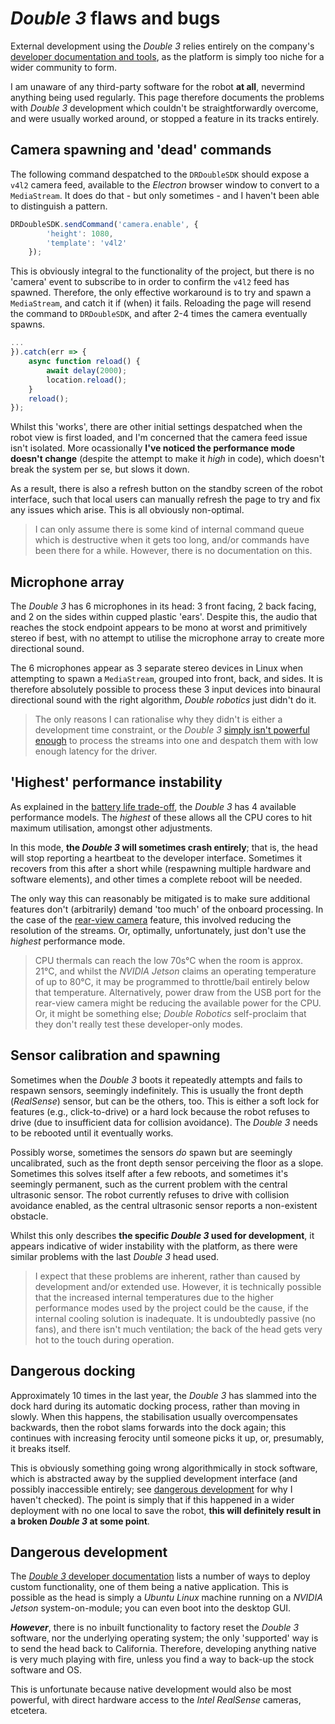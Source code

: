 # *Double 3* flaws and bugs
External development using the *Double 3* relies entirely on the company's [developer documentation and tools](https://github.com/doublerobotics), as the platform is simply too niche for a wider community to form. 

I am unaware of any third-party software for the robot **at all**, nevermind anything being used regularly. This page therefore documents the problems with *Double 3* development which couldn't be straightforwardly overcome, and were usually worked around, or stopped a feature in its tracks entirely. 

## Camera spawning and 'dead' commands
The following command despatched to the `DRDoubleSDK` should expose a `v4l2` camera feed, available to the *Electron* browser window to convert to a `MediaStream`. It does do that - but only sometimes - and I haven't been able to distinguish a pattern.

```javascript
DRDoubleSDK.sendCommand('camera.enable', {
        'height': 1080,
        'template': 'v4l2'
    });
```

This is obviously integral to the functionality of the project, but there is no 'camera' event to subscribe to in order to confirm the `v4l2` feed has spawned. Therefore, the only effective workaround is to try and spawn a `MediaStream`, and catch it if (when) it fails. Reloading the page will resend the command to `DRDoubleSDK`, and after 2-4 times the camera eventually spawns.

```javascript
...
}).catch(err => {
    async function reload() {
        await delay(2000);
        location.reload();
    }
    reload();
});
```

Whilst this 'works', there are other initial settings despatched when the robot view is first loaded, and I'm concerned that the camera feed issue isn't isolated. More ocassionally **I've noticed the performance mode doesn't change** (despite the attempt to make it *high* in code), which doesn't break the system per se, but slows it down.

As a result, there is also a refresh button on the standby screen of the robot interface, such that local users can manually refresh the page to try and fix any issues which arise. This is all obviously non-optimal.

> I can only assume there is some kind of internal command queue which is destructive when it gets too long, and/or commands have been there for a while. However, there is no documentation on this.

## Microphone array
The *Double 3* has 6 microphones in its head: 3 front facing, 2 back facing, and 2 on the sides within cupped plastic 'ears'. Despite this, the audio that reaches the stock endpoint appears to be mono at worst and primitively stereo if best, with no attempt to utilise the microphone array to create more directional sound. 

The 6 microphones appear as 3 separate stereo devices in Linux when attempting to spawn a `MediaStream`, grouped into front, back, and sides. It is therefore absolutely possible to process these 3 input devices into binaural directional sound with the right algorithm, *Double robotics* just didn't do it.

> The only reasons I can rationalise why they didn't is either a development time constraint, or the *Double 3* [simply isn't powerful enough](limitations-and-trade-offs#double-3-performance-and-network-bandwith) to process the streams into one and despatch them with low enough latency for the driver.

## 'Highest' performance instability
As explained in the [battery life trade-off](limitations-and-trade-offs#battery-life), the *Double 3* has 4 available performance models. The *highest* of these allows all the CPU cores to hit maximum utilisation, amongst other adjustments.

In this mode, **the *Double 3* will sometimes crash entirely**; that is, the head will stop reporting a heartbeat to the developer interface. Sometimes it recovers from this after a short while (respawning multiple hardware and software elements), and other times a complete reboot will be needed.

The only way this can reasonably be mitigated is to make sure additional features don't (arbitrarily) demand 'too much' of the onboard processing. In the case of the [rear-view camera](system-configuration#rear-view-cameras) feature, this involved reducing the resolution of the streams. Or, optimally, unfortunately, just don't use the *highest* performance mode.

> CPU thermals can reach the low 70s°C when the room is approx. 21°C, and whilst the *NVIDIA Jetson* claims an operating temperature of up to 80°C, it may be programmed to throttle/bail entirely below that temperature. Alternatively, power draw from the USB port for the rear-view camera might be reducing the available power for the CPU. Or, it might be something else; *Double Robotics* self-proclaim that they don't really test these developer-only modes.

## Sensor calibration and spawning
Sometimes when the *Double 3* boots it repeatedly attempts and fails to respawn sensors, seemingly indefinitely. This is usually the front depth (*RealSense*) sensor, but can be the others, too. This is either a soft lock for features (e.g., click-to-drive) or a hard lock because the robot refuses to drive (due to insufficient data for collision avoidance). The *Double 3* needs to be rebooted until it eventually works.

Possibly worse, sometimes the sensors *do* spawn but are seemingly uncalibrated, such as the front depth sensor perceiving the floor as a slope. Sometimes this solves itself after a few reboots, and sometimes it's seemingly permanent, such as the current problem with the central ultrasonic sensor. The robot currently refuses to drive with collision avoidance enabled, as the central ultrasonic sensor reports a non-existent obstacle.

Whilst this only describes **the specific *Double 3* used for development**, it appears indicative of wider instability with the platform, as there were similar problems with the last *Double 3* head used.

> I expect that these problems are inherent, rather than caused by development and/or extended use. However, it is technically possible that the increased internal temperatures due to the higher performance modes used by the project could be the cause, if the internal cooling solution is inadequate. It is undoubtedly passive (no fans), and there isn't much ventilation; the back of the head gets very hot to the touch during operation.

## Dangerous docking
Approximately 10 times in the last year, the *Double 3* has slammed into the dock hard during its automatic docking process, rather than moving in slowly. When this happens, the stabilisation usually overcompensates backwards, then the robot slams forwards into the dock again; this continues with increasing ferocity until someone picks it up, or, presumably, it breaks itself.

This is obviously something going wrong algorithmically in stock software, which is abstracted away by the supplied development interface (and possibly inaccessible entirely; see [dangerous development](#dangerous-development) for why I haven't checked). The point is simply that if this happened in a wider deployment with no one local to save the robot, **this will definitely result in a broken *Double 3* at some point**.

## Dangerous development
The [*Double 3* developer documentation](https://github.com/doublerobotics/d3-sdk) lists a number of ways to deploy custom functionality, one of them being a native application. This is possible as the head is simply a *Ubuntu Linux* machine running on a *NVIDIA Jetson* system-on-module; you can even boot into the desktop GUI.

***However***, there is no inbuilt functionality to factory reset the *Double 3* software, nor the underlying operating system; the only 'supported' way is to send the head back to California. Therefore, developing anything native is very much playing with fire, unless you find a way to back-up the stock software and OS. 

This is unfortunate because native development would also be most powerful, with direct hardware access to the *Intel RealSense* cameras, etcetera. 